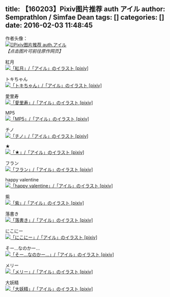 title: 【160203】Pixiv图片推荐 auth アイル
author: Semprathlon / Simfae Dean
tags: []
categories: []
date: 2016-02-03 11:48:45
---
作者头像：<br />[<img src="/blog/uploads/2017/03/10395623_60878c822014f6c3983171b8fae7f72e_170.png" alt="[]Pixiv图片推荐 auth.アイル"/>](http://www.pixiv.net/member.php?id=599170)<br /><em>【点击图片可前往原作网页】</em>

紅月<br />[<img width="1016" height="1476" style="display:none;" data-src="http://i3.pixiv.net/img-original/img/2012/12/07/00/20/20/31953026_p0.jpg" src="/blog/uploads/2017/03/31953026_p0.jpg" alt="「紅月」/「アイル」のイラスト [pixiv]"/><img src="/blog/uploads/2017/03/31953026_p0_master1200.jpg" alt="「紅月」/「アイル」のイラスト [pixiv]"/>](http://www.pixiv.net/member_illust.php?illust_id=31953026&amp;mode=medium)<br />
<!--more-->

トキちゃん<br />[<img width="800" height="1078" style="display:none;" data-src="http://i3.pixiv.net/img-original/img/2017/03/02/02/07/23/61704774_p0.jpg" src="/blog/uploads/2017/03/61704774_p0.jpg" alt="「トキちゃん」/「アイル」のイラスト [pixiv]"/><img src="/blog/uploads/2017/03/61704774_p0_master1200.jpg" alt="「トキちゃん」/「アイル」のイラスト [pixiv]"/>](http://www.pixiv.net/member_illust.php?illust_id=61704774&amp;mode=medium)<br />

愛里寿<br />[<img width="1031" height="1443" style="display:none;" data-src="http://i3.pixiv.net/img-original/img/2016/11/17/02/13/45/59982690_p0.jpg" src="/blog/uploads/2017/03/59982690_p0.jpg" alt="「愛里寿」/「アイル」のイラスト [pixiv]"/><img src="/blog/uploads/2017/03/59982690_p0_master1200.jpg" alt="「愛里寿」/「アイル」のイラスト [pixiv]"/>](http://www.pixiv.net/member_illust.php?illust_id=59982690&amp;mode=medium)<br />

MP5<br />[<img width="762" height="947" style="display:none;" data-src="http://i3.pixiv.net/img-original/img/2016/08/09/03/31/20/58335506_p0.jpg" src="/blog/uploads/2017/03/58335506_p0.jpg" alt="「MP5」/「アイル」のイラスト [pixiv]"/><img src="/blog/uploads/2017/03/58335506_p0_master1200.jpg" alt="「MP5」/「アイル」のイラスト [pixiv]"/>](http://www.pixiv.net/member_illust.php?illust_id=58335506&amp;mode=medium)<br />

チノ<br />[<img width="1280" height="1026" style="display:none;" data-src="http://i3.pixiv.net/img-original/img/2016/06/18/00/27/20/57452870_p0.jpg" src="/blog/uploads/2017/03/57452870_p0.jpg" alt="「チノ」/「アイル」のイラスト [pixiv]"/><img src="/blog/uploads/2017/03/57452870_p0_master1200.jpg" alt="「チノ」/「アイル」のイラスト [pixiv]"/>](http://www.pixiv.net/member_illust.php?illust_id=57452870&amp;mode=medium)<br />

★<br />[<img width="1200" height="1694" style="display:none;" data-src="http://i2.pixiv.net/img-original/img/2016/01/17/18/19/41/54763881_p0.jpg" src="/blog/uploads/2017/03/54763881_p0.jpg" alt="「★」/「アイル」のイラスト [pixiv]"/><img src="/blog/uploads/2017/03/54763881_p0_master1200.jpg" alt="「★」/「アイル」のイラスト [pixiv]"/>](http://www.pixiv.net/member_illust.php?illust_id=54763881&amp;mode=medium)<br />

フラン<br />[<img width="800" height="1130" style="display:none;" data-src="http://i1.pixiv.net/img-original/img/2015/02/28/01/51/11/49001192_p0.jpg" src="/blog/uploads/2017/03/49001192_p0.jpg" alt="「フラン」/「アイル」のイラスト [pixiv]"/><img src="/blog/uploads/2017/03/49001192_p0_master1200.jpg" alt="「フラン」/「アイル」のイラスト [pixiv]"/>](http://www.pixiv.net/member_illust.php?illust_id=49001192&amp;mode=medium)<br />

happy valentine<br />[<img width="1024" height="1197" style="display:none;" data-src="http://i3.pixiv.net/img-original/img/2015/02/14/20/02/37/48749890_p0.jpg" src="/blog/uploads/2017/03/48749890_p0.jpg" alt="「happy valentine」/「アイル」のイラスト [pixiv]"/><img src="/blog/uploads/2017/03/48749890_p0_master1200.jpg" alt="「happy valentine」/「アイル」のイラスト [pixiv]"/>](http://www.pixiv.net/member_illust.php?illust_id=48749890&amp;mode=medium)<br />

紫<br />[<img width="800" height="1163" style="display:none;" data-src="http://i2.pixiv.net/img-original/img/2014/07/09/02/15/31/44597093_p0.jpg" src="/blog/uploads/2017/03/44597093_p0.jpg" alt="「紫」/「アイル」のイラスト [pixiv]"/><img src="/blog/uploads/2017/03/44597093_p0_master1200.jpg" alt="「紫」/「アイル」のイラスト [pixiv]"/>](http://www.pixiv.net/member_illust.php?illust_id=44597093&amp;mode=medium)<br />

落書き<br />[<img width="624" height="685" style="display:none;" data-src="http://i2.pixiv.net/img-original/img/2014/07/07/01/30/56/44555105_p0.png" src="/blog/uploads/2017/03/44555105_p0.png" alt="「落書き」/「アイル」のイラスト [pixiv]"/><img src="/blog/uploads/2017/03/44555105_p0_master1200.jpg" alt="「落書き」/「アイル」のイラスト [pixiv]"/>](http://www.pixiv.net/member_illust.php?illust_id=44555105&amp;mode=medium)<br />

にこにー<br />[<img width="600" height="600" style="display:none;" data-src="http://i3.pixiv.net/img-original/img/2014/07/03/23/53/19/44481182_p0.jpg" src="/blog/uploads/2017/03/44481182_p0.jpg" alt="「にこにー」/「アイル」のイラスト [pixiv]"/><img src="/blog/uploads/2017/03/44481182_p0_master1200.jpg" alt="「にこにー」/「アイル」のイラスト [pixiv]"/>](http://www.pixiv.net/member_illust.php?illust_id=44481182&amp;mode=medium)<br />

そー...なのかー...<br />[<img width="2048" height="2896" style="display:none;" data-src="http://i3.pixiv.net/img-original/img/2014/06/21/00/05/21/44208518_p0.jpg" src="/blog/uploads/2017/03/44208518_p0.jpg" alt="「そー...なのかー...」/「アイル」のイラスト [pixiv]"/><img src="/blog/uploads/2017/03/44208518_p0_master1200.jpg" alt="「そー...なのかー...」/「アイル」のイラスト [pixiv]"/>](http://www.pixiv.net/member_illust.php?illust_id=44208518&amp;mode=medium)<br />

メリー<br />[<img width="609" height="885" style="display:none;" data-src="http://i2.pixiv.net/img-original/img/2014/06/17/01/26/16/44139413_p0.jpg" src="/blog/uploads/2017/03/44139413_p0.jpg" alt="「メリー」/「アイル」のイラスト [pixiv]"/><img src="/blog/uploads/2017/03/44139413_p0_master1200.jpg" alt="「メリー」/「アイル」のイラスト [pixiv]"/>](http://www.pixiv.net/member_illust.php?illust_id=44139413&amp;mode=medium)<br />

大妖精<br />[<img width="660" height="775" style="display:none;" data-src="http://i3.pixiv.net/img-original/img/2014/06/16/02/11/40/44122418_p0.png" src="/blog/uploads/2017/03/44122418_p0.png" alt="「大妖精」/「アイル」のイラスト [pixiv]"/><img src="/blog/uploads/2017/03/44122418_p0_master1200.jpg" alt="「大妖精」/「アイル」のイラスト [pixiv]"/>](http://www.pixiv.net/member_illust.php?illust_id=44122418&amp;mode=medium)<br />